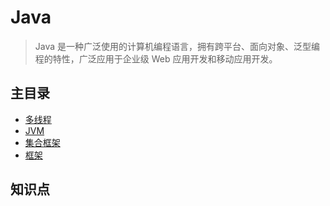 # Java

> Java 是一种广泛使用的计算机编程语言，拥有跨平台、面向对象、泛型编程的特性，广泛应用于企业级 Web 应用开发和移动应用开发。

## 主目录

- [多线程](./multithreading/README.md)
- [JVM](./JVM/README.md)
- [集合框架](./collections/README.md)
- [框架](./framework/README.md)

## 知识点